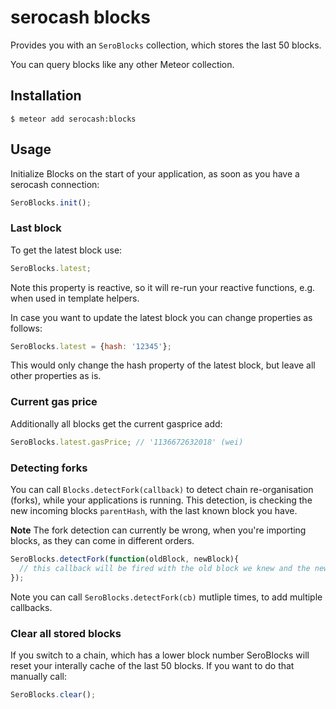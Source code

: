 # serocash blocks

Provides you with an `SeroBlocks` collection, which stores the last 50 blocks.

You can query blocks like any other Meteor collection.

## Installation

    $ meteor add serocash:blocks

## Usage

Initialize Blocks on the start of your application, as soon as you have a serocash connection:

```js
SeroBlocks.init();
```

### Last block

To get the latest block use:

```js
SeroBlocks.latest;
```

Note this property is reactive, so it will re-run your reactive functions, e.g. when used in template helpers.

In case you want to update the latest block you can change properties as follows:

```js
SeroBlocks.latest = {hash: '12345'};
```

This would only change the hash property of the latest block, but leave all other properties as is.

### Current gas price

Additionally all blocks get the current gasprice add:

```js
SeroBlocks.latest.gasPrice; // '1136672632018' (wei)
```

### Detecting forks

You can call `Blocks.detectFork(callback)` to detect chain re-organisation (forks), while your applications is running.
This detection, is checking the new incoming blocks `parentHash`, with the last known block you have.

**Note** The fork detection can currently be wrong, when you're importing blocks, as they can come in different orders.

```js
SeroBlocks.detectFork(function(oldBlock, newBlock){
  // this callback will be fired with the old block we knew and the new block.
});
```

Note you can call `SeroBlocks.detectFork(cb)` mutliple times, to add multiple callbacks.

### Clear all stored blocks

If you switch to a chain, which has a lower block number SeroBlocks will reset your interally cache of the last 50 blocks.
If you want to do that manually call:

```js
SeroBlocks.clear();
```
